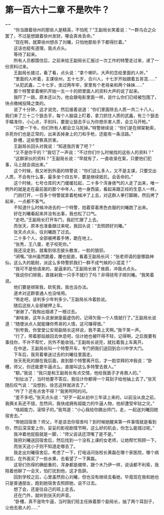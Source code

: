 # 第一百六十二章 不是吹牛？

~~
            <br>　　“你当跟着徐州的那些人是精英，不怕死？”王副局长笑着说：“一群乌合之众罢了，不过是想跟着徐州发财，哪会真肯丢命。”<br>　　“现在啊，就算徐州想杀了刘曦，只怕他那些手下都得拦着。”<br>　　这话也挺有道理，我点点头。<br>　　等待了起来。<br>　　所有人员都围住后，之前来给王副局长汇报过一次工作的特警走过来，递了一份资料过来。<br>　　王副局长接过，看了看，点头说：“拿个喇叭，大声的念给里面的人听。”<br>　　“里面的人听着，主谋徐州，五十七岁，合川人，十七岁开始跟着五哥混……”<br>　　“从犯武鑫，二十七岁，坐过两年牢，家里有个老母亲和两个妹妹……”<br>　　那个特警拿着喇叭开始一五一十的把里面人的资料大声的说了起来。<br>　　我吓了一跳，原本还以为，他会跟电影里面一样，说什么你们已经被包围了，快点缴械投降之类的。<br>　　说了十分钟，这才说完，然后接着说道：“你们里面除去人质一共二十八人，我们来了三十二个狙击手，每个人脑袋上盯着，拿刀抓住人质的武鑫，有三个狙击手瞄准你，小心点，手别抖，要是让狙击手认为你想杀害人质，会立马开枪。”<br>　　“只要一下令，你们所有人都会立马死掉。”特警继续说：“你们是在绑架勒索，杀死你们也是正常的，出来丢掉身上的刀和手枪，还能有一条活路。”<br>　　卧槽，这些警察真厉害。<br>　　王副局长回头对我说：“知道我厉害了吧？”<br>　　“又不是你干的？”我切了一声说：“不过你们什么时候找的这些人的资料？”<br>　　“这群家伙的资料？”王副局长说：“早就有了，一直收录在案，只要他们犯事，马上就会调出来。”<br>　　这个时候，我又听到外面的特警说：“你们这么多人，又不是主谋，只要交出人质，不会有什么事，最多坐个四五年，要是继续抵抗，会丢命的。”<br>　　这个时候，七号仓库的大门缓缓拉起，二十多个浑身痞气的人走了出来，唯一例外的就是走在最前面的那个中年人，他一身西装，看起来跟正经的生意人一样。<br>　　门刚打开，一百多个特警就拿着枪械冲了上去，对这群人拳打脚踢，然后拷了起来，一点都不客气。<br>　　不知道什么时候冲进去的一个特警，抱着穿着黑色衣服的刘曦跑了出来。<br>　　好在刘曦看起来并没有出事，我也松了口气。<br>　　“走吧。”王副局长打开车门，我赶忙跟了上去。<br>　　而张天，原本也准备跟过来呢，我回头说：“去照顾好刘曦。”<br>　　张天点点头，往刘曦跑了过去。<br>　　二十多个人，全部被拷着手铐，跪在地上。<br>　　“张秀，王八蛋，老子咬死你。”<br>　　我还没走到，就看到徐志披头散发，一脸的狼狈。<br>　　“闭嘴。”徐州虽然跪着，腰也挺直，看着王副局长问：“张老师请的是哪路神仙，这么大的能耐，派这么多特警抓我们一群不成气候的小混混？”<br>　　“我可不是他请来的，是逼来的。”王副局长耸了耸肩，冲我点点头。<br>　　“我说你们绑我，直接剁我一只手不就行了吗？非得绕弯子绑刘曦。“我笑着说。<br>　　他们要是绑架我，砍死我，我也没办法。<br>　　道术对这群普通人也没啥用。<br>　　“带走吧，该判多少年判多少。”王副局长冷着脸说。<br>　　随后这些人全部被押上车。<br>　　“谢谢了。”我掏出烟递了一根过去。<br>　　“谢啥谢，这年头说谢谢是最虚伪的，记得欠我一个人情就行了。”王副局长说道：“随便派点人就能赚你秀哥的人情，这可赚得很。”<br>　　“别夸我，你堂堂公安局副局长这样说，我不美上天啊。”我干笑一声。<br>　　“行了，带着那姑娘回去休息吧，估计她也被吓得不轻，记得啊，之后我要有事找你，不许不帮忙，另外不能收钱。”王副局长说完，就拉着我上车离开。<br>　　在中途，王副局长叫一个特警开车，专门把我们送回到合川中学大门。<br>　　下车后，我背着晕迷过去的刘曦往里面走。<br>　　张天死死的跟在我后面，直到那个特警离开后，才一脸崇拜的冲我说：“卧槽，师父，你还能更牛逼点么，直接叫这么多特警去救人。”<br>　　“额。”我说：“我只是和王副局长有点交情，他给我面子才肯救人的。”<br>　　“别扯淡了，当时他要不答应，我估计你都得一个耳刮子给他抽上去了。”张天随后叹气说：“没想到，徐志这样就进去了。”<br>　　“咋了？还有点舍不得？”我笑呵呵的问。<br>　　“差不多吧。”张天点头说：“好歹一起从初中三年读上来的，以前没从良之前，我俩关系还不错，忽然间，我快成拥有超能力的牛逼人物，他却遭受牢狱之灾。”<br>　　“啥超能力，滚犊子的。”我骂道：“小心我给你踢出师门，走，一起送刘曦回她宿舍去。”<br>　　“带她回宿舍？师父，不是该去你宿舍吗？到时候她醒来第一件事情就是看到你，然后深深爱上你，妥妥的影视剧情节啊，这么好的机会，你怎么能错过呢。”<br>　　我冲着他屁股就是一脚，：“师父说话还顶嘴了是不是。”<br>　　我把刘曦送回宿舍后，然后找到一个没有上课的女老师，让她帮忙照顾一下。<br>　　而张天这小子则不知道走哪去了。<br>　　我走出刘曦宿舍后，考虑了一下，打电话问张校长黄磊在哪个家医院，哪个病房后，在外面买了一些水果，去看望了一下黄磊。<br>　　这哥们伤得的确挺重的，浑身都是绷带，跟个木乃伊一样，说话都不利索，我陪着他聊了一会天，怕打扰到他，这才告辞。<br>　　回到学校之后，心里虽然担心刘曦，但也没有继续去看她，毕竟现在我和她也只是普通朋友，跑到她宿舍去照顾她，说不过去。<br>　　想了会，还是往自己的班上走去。<br>　　还在门外，就听到张天的声音。<br>　　“卧槽，真不是吹牛逼，当时我们班主任揪着那个副局长，抽了两个耳刮子，让他去救人的……”<br>
	